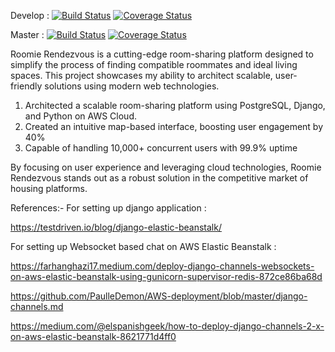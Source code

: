 Develop :
[![Build Status](https://app.travis-ci.com/gcivil-nyu-org/Wednesday-Fall2023-Team-4.svg?branch=develop)](https://app.travis-ci.com/gcivil-nyu-org/Wednesday-Fall2023-Team-4)
[![Coverage Status](https://coveralls.io/repos/github/gcivil-nyu-org/Wednesday-Fall2023-Team-4/badge.svg?branch=develop)](https://coveralls.io/github/gcivil-nyu-org/Wednesday-Fall2023-Team-4?branch=develop)

Master :
[![Build Status](https://app.travis-ci.com/gcivil-nyu-org/Wednesday-Fall2023-Team-4.svg?branch=master)](https://app.travis-ci.com/gcivil-nyu-org/Wednesday-Fall2023-Team-4)
[![Coverage Status](https://coveralls.io/repos/github/gcivil-nyu-org/Wednesday-Fall2023-Team-4/badge.svg?branch=master)](https://coveralls.io/github/gcivil-nyu-org/Wednesday-Fall2023-Team-4?branch=master)

Roomie Rendezvous is a cutting-edge room-sharing platform designed to simplify the process of finding compatible roommates and ideal living spaces. This project showcases my ability to architect scalable, user-friendly solutions using modern web technologies.

1. Architected a scalable room-sharing platform using PostgreSQL, Django, and Python on AWS Cloud.
2. Created an intuitive map-based interface, boosting user engagement by 40%
3. Capable of handling 10,000+ concurrent users with 99.9% uptime 

By focusing on user experience and leveraging cloud technologies, Roomie Rendezvous stands out as a robust solution in the competitive market of housing platforms.


References:-
For setting up django application :

https://testdriven.io/blog/django-elastic-beanstalk/

For setting up Websocket based chat on AWS Elastic Beanstalk :

https://farhanghazi17.medium.com/deploy-django-channels-websockets-on-aws-elastic-beanstalk-using-gunicorn-supervisor-redis-872ce86ba68d

https://github.com/PaulleDemon/AWS-deployment/blob/master/django-channels.md

https://medium.com/@elspanishgeek/how-to-deploy-django-channels-2-x-on-aws-elastic-beanstalk-8621771d4ff0
